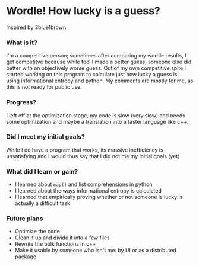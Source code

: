 # Wordle! How lucky is a guess?

Inspired by 3blue1brown

### What is it?

I'm a competitive person; sometimes after comparing my wordle results, I get competitve because while feel I made a better guess, someone else did better with an objectively worse guess. Out of my own competitive spite I started working on this program to calculate just how lucky a guess is, using informational entropy and python. My comments are mostly for me, as this is not ready for public use.

### Progress?

I left off at the optimization stage, my code is slow (very slow) and needs some optimization and maybe a translation into a faster language like c++.

### Did I meet my initial goals?

While I do have a program that works, its massive inefficiency is unsatisfying and I would thus say that I did not me my initial goals (yet)

### What did I learn or gain?

 - I learned about ```map()``` and list comprehensions in python
 - I learned about the ways informational entropy is calculated
 - I learned that empirically proving whether or not someone is lucky is actually a difficult task

### Future plans
 - Optimize the code
 - Clean it up and divide it into a few files
 - Rewrite the bulk functions in c++
 - Make it usable by someone who isn't me: by UI or as a distributed package
